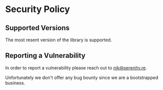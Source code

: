 # Security Policy

## Supported Versions

The most resent version of the library is supported.

## Reporting a Vulnerability

In order to report a vulnerability please reach out to nik@serenity.re.

Unfortunately we don't offer any bug bounty since we are a bootstrapped business.
